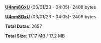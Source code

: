 [**U4nm8GxU**](/data/U4nm8GxU.txt) (03/01/23 - 04:05)- 2408 bytes

[**U4nm8GxU**](/data/U4nm8GxU.txt) (03/01/23 - 04:05)- 2408 bytes

**Total Datas**: 2657

**Total Size**: 17.17 MB / 17.2 MB